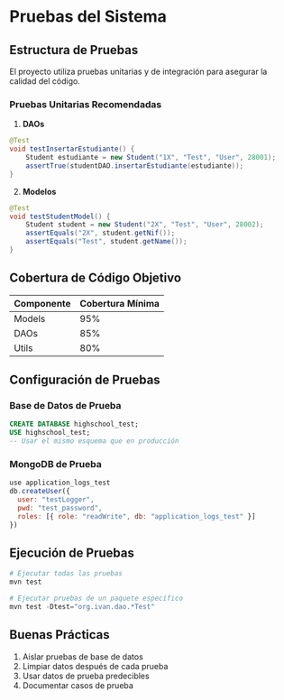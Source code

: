 # Pruebas del Sistema

## Estructura de Pruebas

El proyecto utiliza pruebas unitarias y de integración para asegurar la calidad del código.

### Pruebas Unitarias Recomendadas

1. **DAOs**
```java
@Test
void testInsertarEstudiante() {
    Student estudiante = new Student("1X", "Test", "User", 28001);
    assertTrue(studentDAO.insertarEstudiante(estudiante));
}
```

2. **Modelos**
```java
@Test
void testStudentModel() {
    Student student = new Student("2X", "Test", "User", 28002);
    assertEquals("2X", student.getNif());
    assertEquals("Test", student.getName());
}
```

## Cobertura de Código Objetivo

| Componente | Cobertura Mínima |
|------------|------------------|
| Models     | 95%             |
| DAOs       | 85%             |
| Utils      | 80%             |

## Configuración de Pruebas

### Base de Datos de Prueba
```sql
CREATE DATABASE highschool_test;
USE highschool_test;
-- Usar el mismo esquema que en producción
```

### MongoDB de Prueba
```javascript
use application_logs_test
db.createUser({
  user: "testLogger",
  pwd: "test_password",
  roles: [{ role: "readWrite", db: "application_logs_test" }]
})
```

## Ejecución de Pruebas

```powershell
# Ejecutar todas las pruebas
mvn test

# Ejecutar pruebas de un paquete específico
mvn test -Dtest="org.ivan.dao.*Test"
```

## Buenas Prácticas

1. Aislar pruebas de base de datos
2. Limpiar datos después de cada prueba
3. Usar datos de prueba predecibles
4. Documentar casos de prueba
